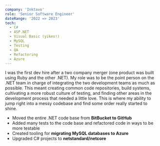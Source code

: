 ```yaml
---
company: 'Inktavo'
role: 'Senior Software Engineer'
dateRange: '2022 => 2023'
tech:
  - C#
  - ASP.NET
  - Visual Basic (yikes!)
  - MySQL
  - Testing
  - QA
  - Refactoring
  - Azure
---
```


I was the first dev hire after a two company merger (one product was built using Ruby and the other .NET). My role was to be the point person on the .NET team in charge of integrating the two development teams as much as possible. This meant creating common code repositories, build systems, cultivating a more robust culture of testing, and finding other areas in the development process that needed a little love. This is where my ability to jump right into a messy codebase and find some order really started to shine.

- Moved the entire .NET code base from **BitBucket to GitHub**
- Added many tests to the code base and refactored code in ways to be more testable
- Created tooling for **migrating MySQL databases to Azure**
- Upgraded C# projects to **netstandard/netcore**

